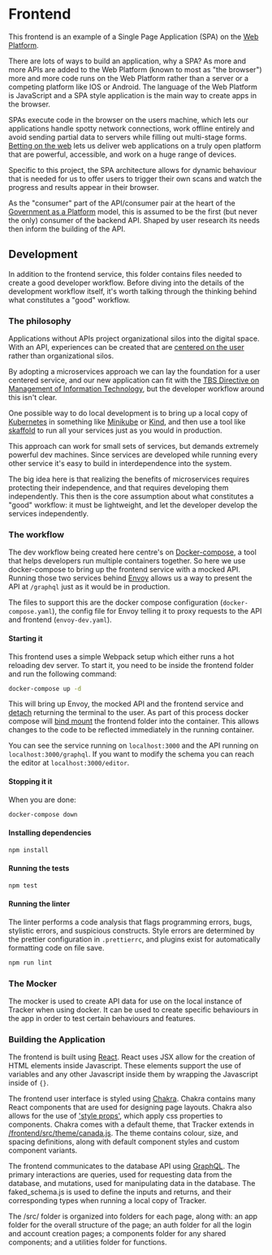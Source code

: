 # Frontend

This frontend is an example of a Single Page Application (SPA) on the [Web Platform](https://platform.html5.org).

There are lots of ways to build an application, why a SPA? As more and more APIs are added to the Web Platform (known to most as "the browser") more and more code runs on the Web Platform rather than a server or a competing platform like IOS or Android.
The language of the Web Platform is JavaScript and a SPA style application is the main way to create apps in the browser.

SPAs execute code in the browser on the users machine, which lets our applications handle spotty network connections, work offline entirely and avoid sending partial data to servers while filling out multi-stage forms.
[Betting on the web](https://joreteg.com/blog/betting-on-the-web) lets us deliver web applications on a truly open platform that are powerful, accessible, and work on a huge range of devices.

Specific to this project, the SPA architecture allows for dynamic behaviour that is needed for us to offer users to trigger their own scans and watch the progress and results appear in their browser.

As the "consumer" part of the API/consumer pair at the heart of the [Government as a Platform](https://medium.com/digitalhks/government-as-a-platform-the-hard-problems-part-1-introduction-b57269bcdc6f) model, this is assumed to be the first (but never the only) consumer of the backend API.
Shaped by user research its needs then inform the building of the API.

## Development

In addition to the frontend service, this folder contains files needed to create a good developer workflow.
Before diving into the details of the development workflow itself, it's worth talking through the thinking behind what constitutes a "good" workflow.

### The philosophy

Applications without APIs project organizational silos into the digital space.
With an API, experiences can be created that are [centered on the user](https://www.publictechnology.net/articles/features/interview-singapore%E2%80%99s-digital-chief-redesigning-government-around-%E2%80%98moments-life%E2%80%99) rather than organizational silos.

By adopting a microservices approach we can lay the foundation for a user centered service, and our new application can fit with the [TBS Directive on Management of Information Technology](https://www.tbs-sct.gc.ca/pol/doc-eng.aspx?id=15249#claD.2.2.4), but the developer workflow around this isn't clear.

One possible way to do local development is to bring up a local copy of [Kubernetes](https://kubernetes.io/) in something like [Minikube](https://minikube.sigs.k8s.io/) or [Kind](https://kind.sigs.k8s.io/), and then use a tool like [skaffold](https://skaffold.dev/) to run all your services just as you would in production.

This approach can work for small sets of services, but demands extremely powerful dev machines.
Since services are developed while running every other service it's easy to build in interdependence into the system.

The big idea here is that realizing the benefits of microservices requires protecting their independence, and that requires developing them independently.
This then is the core assumption about what constitutes a "good" workflow: it must be lightweight, and let the developer develop the services independently.

### The workflow

The dev workflow being created here centre's on [Docker-compose](https://docs.docker.com/compose/), a tool that helps developers run multiple containers together.
So here we use docker-compose to bring up the frontend service with a mocked API.
Running those two services behind [Envoy](https://www.envoyproxy.io/) allows us a way to present the API at `/graphql` just as it would be in production.

The files to support this are the docker compose configuration (`docker-compose.yaml`), the config file for Envoy telling it to proxy requests to the API and frontend (`envoy-dev.yaml`).

#### Starting it

This frontend uses a simple Webpack setup which either runs a hot reloading dev server.
To start it, you need to be inside the frontend folder and run the following command:

```sh
docker-compose up -d
```

This will bring up Envoy, the mocked API and the frontend service and [detach](https://docs.docker.com/compose/reference/up/) returning the terminal to the user.
As part of this process docker compose will [bind mount](https://docs.docker.com/storage/bind-mounts/) the frontend folder into the container.
This allows changes to the code to be reflected immediately in the running container.

You can see the service running on `localhost:3000` and the API running on `localhost:3000/graphql`.
If you want to modify the schema you can reach the editor at `localhost:3000/editor`.

#### Stopping it it

When you are done:

```sh
docker-compose down
```

#### Installing dependencies

```sh
npm install
```

#### Running the tests

```sh
npm test
```

#### Running the linter

The linter performs a code analysis that flags programming errors, bugs, stylistic errors, and suspicious constructs.
Style errors are determined by the prettier configuration in `.prettierrc`, and plugins exist for automatically formatting code on file save.

```sh
npm run lint
```

### The Mocker

The mocker is used to create API data for use on the local instance of Tracker when using docker.
It can be used to create specific behaviours in the app in order to test certain behaviours and features.

### Building the Application

The frontend is built using [React](https://reactjs.org/docs/getting-started.html).
React uses JSX allow for the creation of HTML elements inside Javascript.
These elements support the use of variables and any other Javascript inside them by wrapping the Javascript inside of `{}`.

The frontend user interface is styled using [Chakra](https://chakra-ui.com/).
Chakra contains many React components that are used for designing page layouts.
Chakra also allows for the use of ['style props'](https://chakra-ui.com/docs/features/style-props), which apply css properties to components.
Chakra comes with a default theme, that Tracker extends in [/frontend/src/theme/canada.js](https://github.com/canada-ca/tracker/blob/master/frontend/src/theme/canada.js).
The theme contains colour, size, and spacing definitions, along with default component styles and custom component variants.

The frontend communicates to the database API using [GraphQL](https://graphql.org/).
The primary interactions are queries, used for requesting data from the database, and mutations, used for manipulating data in the database.
The faked_schema.js is used to define the inputs and returns, and their corresponding types when running a local copy of Tracker.

The /src/ folder is organized into folders for each page, along with:
an app folder for the overall structure of the page;
an auth folder for all the login and account creation pages;
a components folder for any shared components;
and a utilities folder for functions.
